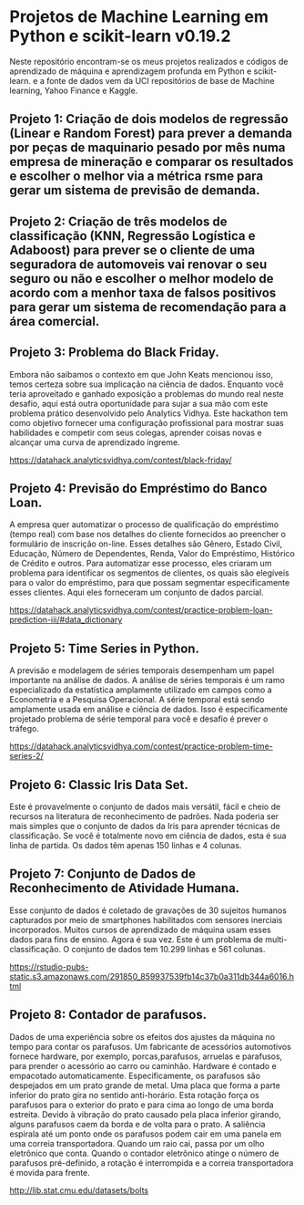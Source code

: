 # Projetos de Machine Learning em Python e scikit-learn v0.19.2

Neste repositório encontram-se os meus projetos realizados e códigos de aprendizado de máquina e aprendizagem profunda em Python e scikit-learn. e a fonte de dados vem da UCI repositórios de base de Machine learning, Yahoo Finance e Kaggle.

## Projeto 1: Criação de dois modelos de regressão (Linear e Random Forest) para prever a demanda por peças de maquinario pesado por mês numa empresa de mineração e comparar os resultados e escolher o melhor via a métrica rsme para gerar um sistema de previsão de demanda.

## Projeto 2: Criação de três modelos de classificação (KNN, Regressão Logística e Adaboost) para prever se o cliente de uma seguradora de automoveis vai renovar o seu seguro ou não e escolher o melhor modelo de acordo com a menhor taxa de falsos positivos para gerar um sistema de recomendação para a área comercial.

## Projeto 3: Problema do Black Friday.
Embora não saibamos o contexto em que John Keats mencionou isso, temos certeza sobre sua implicação na ciência de dados. Enquanto você teria aproveitado e ganhado exposição a problemas do mundo real neste desafio, aqui está outra oportunidade para sujar a sua mão com este problema prático desenvolvido pelo Analytics Vidhya. Este hackathon tem como objetivo fornecer uma configuração profissional para mostrar suas habilidades e competir com seus colegas, aprender coisas novas e alcançar uma curva de aprendizado íngreme.

https://datahack.analyticsvidhya.com/contest/black-friday/

## Projeto 4: Previsão do Empréstimo do Banco Loan.
A empresa quer automatizar o processo de qualificação do empréstimo (tempo real) com base nos detalhes do cliente fornecidos ao preencher o formulário de inscrição on-line. Esses detalhes são Gênero, Estado Civil, Educação, Número de Dependentes, Renda, Valor do Empréstimo, Histórico de Crédito e outros. Para automatizar esse processo, eles criaram um problema para identificar os segmentos de clientes, os quais são elegíveis para o valor do empréstimo, para que possam segmentar especificamente esses clientes. Aqui eles forneceram um conjunto de dados parcial.

https://datahack.analyticsvidhya.com/contest/practice-problem-loan-prediction-iii/#data_dictionary

## Projeto 5: Time Series in Python.
A previsão e modelagem de séries temporais desempenham um papel importante na análise de dados. A análise de séries temporais é um ramo especializado da estatística amplamente utilizado em campos como a Econometria e a Pesquisa Operacional. A série temporal está sendo amplamente usada em análise e ciência de dados. Isso é especificamente projetado problema de série temporal para você e desafio é prever o tráfego.

https://datahack.analyticsvidhya.com/contest/practice-problem-time-series-2/

## Projeto 6: Classic Iris Data Set.
Este é provavelmente o conjunto de dados mais versátil, fácil e cheio de recursos na literatura de reconhecimento de padrões. Nada poderia ser mais simples que o conjunto de dados da Iris para aprender técnicas de classificação. Se você é totalmente novo em ciência de dados, esta é sua linha de partida. Os dados têm apenas 150 linhas e 4 colunas.

## Projeto 7: Conjunto de Dados de Reconhecimento de Atividade Humana.
Esse conjunto de dados é coletado de gravações de 30 sujeitos humanos capturados por meio de smartphones habilitados com sensores inerciais incorporados. Muitos cursos de aprendizado de máquina usam esses dados para fins de ensino. Agora é sua vez. Este é um problema de multi-classificação. O conjunto de dados tem 10.299 linhas e 561 colunas.

https://rstudio-pubs-static.s3.amazonaws.com/291850_859937539fb14c37b0a311db344a6016.html

## Projeto 8: Contador de parafusos.
Dados de uma experiência sobre os efeitos dos ajustes da máquina no tempo para contar os parafusos.
Um fabricante de acessórios automotivos fornece hardware, por exemplo, porcas,parafusos, arruelas e parafusos, para prender o acessório ao carro ou caminhão. Hardware é contado e empacotado automaticamente. Especificamente, os parafusos são despejados em um prato grande de metal. Uma placa que forma a parte inferior do prato gira no sentido anti-horário. Esta rotação força os parafusos para o exterior do prato e para cima ao longo de uma borda estreita. Devido à vibração do prato causado pela placa inferior girando, alguns parafusos caem da borda e de volta para o prato. A saliência espirala até um ponto onde os parafusos podem cair em uma panela em uma correia transportadora. Quando um raio cai, passa por um olho eletrônico que conta. Quando o contador eletrônico atinge o número de parafusos pré-definido, a rotação é interrompida e a correia transportadora é movida para frente.

http://lib.stat.cmu.edu/datasets/bolts
